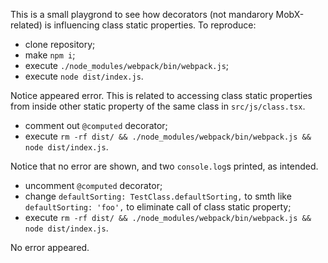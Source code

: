 This is a small playgrond to see how decorators (not mandarory MobX-related) is influencing class static properties.
To reproduce:
 - clone repository;
 - make `npm i`;
 - execute `./node_modules/webpack/bin/webpack.js`;
 - execute `node dist/index.js`.

 Notice appeared error. This is related to accessing class static properties from inside other static property of the same class in `src/js/class.tsx`.

 - comment out `@computed` decorator;
 - execute `rm -rf dist/ && ./node_modules/webpack/bin/webpack.js && node dist/index.js`.

 Notice that no error are shown, and two `console.log`s printed, as intended.

 - uncomment `@computed` decorator;
 - change `defaultSorting: TestClass.defaultSorting,` to smth like `defaultSorting: 'foo',` to eliminate call of class static property;
 - execute `rm -rf dist/ && ./node_modules/webpack/bin/webpack.js && node dist/index.js`.

 No error appeared.

